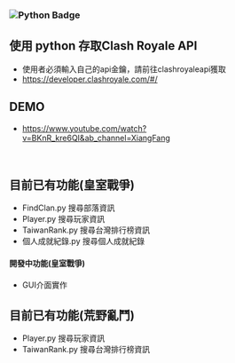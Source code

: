### ![Python Badge](https://img.shields.io/badge/Python-3776AB?logo=python&logoColor=fff&style=for-the-badge) 

## 使用 python 存取Clash Royale API 
- 使用者必須輸入自己的api金鑰，請前往clashroyaleapi獲取
- https://developer.clashroyale.com/#/
## DEMO
- https://www.youtube.com/watch?v=BKnR_kre6QI&ab_channel=XiangFang
<br>

## 目前已有功能(皇室戰爭)
- FindClan.py 搜尋部落資訊
- Player.py   搜尋玩家資訊
- TaiwanRank.py  搜尋台灣排行榜資訊
- 個人成就紀錄.py 搜尋個人成就紀錄

#### 開發中功能(皇室戰爭)
- GUI介面實作

## 目前已有功能(荒野亂鬥)
- Player.py   搜尋玩家資訊
- TaiwanRank.py  搜尋台灣排行榜資訊
